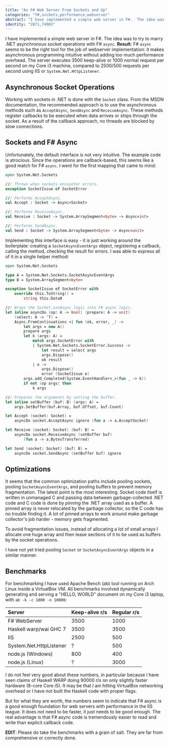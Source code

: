 ```yaml
---
title: "An F# Web Server From Sockets and Up"
categories: "f#,sockets,performance,webserver"
abstract: "I have implemented a simple web server in F#.  The idea was to try to marry .NET asynchronous socket operations with F# async. **Result**: F# async seems to be the right tool for the job of webserver implementation: it makes asynchronous programming intuitive without adding too much performance overhead."
identity: "2071,74903"
---
```

I have implemented a simple web server in F#. The idea was to try to marry .NET asynchronous socket operations with F# `async`. **Result**: F# `async` seems to be the right tool for the job of webserver implementation: it makes asynchronous programming intuitive without adding too much performance overhead. The server executes 3500 keep-alive or 1000 normal request per second on my Core i3 machine, compared to 2500/500 requests per second using IIS or `System.Net.HttpListener`.

## Asynchronous Socket Operations

Working with sockets in .NET is done with the `Socket` class. From the MSDN documentation, the recommended approach is to use the asynchronous methods such as `AcceptAsync`, `SendAsync` and `ReceiveAsync`. These methods register callbacks to be executed when data arrives or ships through the socket. As a result of the callback approach, no threads are blocked by slow connections.

## Sockets and F# Async

Unfortunately, the default interface is not very intuitive. The example code is atrocious. Since the operations are callback-based, this seems like a good match for F# `async`. I went for the first mapping that came to mind:

```fsharp
open System.Net.Sockets

/// Thrown when sockets encounter errors.
exception SocketIssue of SocketError

/// Performs AcceptAsync.
val Accept : Socket -> Async<Socket>

/// Performs ReceiveAsync.
val Receive : Socket -> System.ArraySegment<byte> -> Async<int>

/// Performs SendAsync.
val Send : Socket -> System.ArraySegment<byte> -> Async<unit>
```

Implementing this interface is easy - it is just working around the boilerplate: creating a `SocketAsyncEventArgs` object, registering a callback, calling the method, checking the result for errors. I was able to express all of it in a single helper method:

```fsharp
open System.Net.Sockets

type A = System.Net.Sockets.SocketAsyncEventArgs
type B = System.ArraySegment<byte>

exception SocketIssue of SocketError with
    override this.ToString() =
        string this.Data0

/// Wraps the Socket.xxxAsync logic into F# async logic.
let inline asyncDo (op: A -> bool) (prepare: A -> unit)
    (select: A -> 'T) =
    Async.FromContinuations <| fun (ok, error, _) ->
        let args = new A()
        prepare args
        let k (args: A) =
            match args.SocketError with
            | System.Net.Sockets.SocketError.Success ->
                let result = select args
                args.Dispose()
                ok result
            | e ->
                args.Dispose()
                error (SocketIssue e)
        args.add_Completed(System.EventHandler<_>(fun _ -> k))
        if not (op args) then
            k args

/// Prepares the arguments by setting the buffer.
let inline setBuffer (buf: B) (args: A) =
    args.SetBuffer(buf.Array, buf.Offset, buf.Count)

let Accept (socket: Socket) =
    asyncDo socket.AcceptAsync ignore (fun a -> a.AcceptSocket)

let Receive (socket: Socket) (buf: B) =
    asyncDo socket.ReceiveAsync (setBuffer buf)
        (fun a -> a.BytesTransferred)

let Send (socket: Socket) (buf: B) =
    asyncDo socket.SendAsync (setBuffer buf) ignore
```

## Optimizations

It seems that the common optimization paths include pooling sockets, pooling `SocketAsyncEventArgs`, and pooling buffers to prevent memory fragmentation. The latest point is the most interesting. Socket code itself is written in unmanaged C and passing data between garbage-collected .NET code and C code is done by *pinning* the .NET array used as a buffer. A pinned array is never relocated by the garbage collector, so the C code has no trouble finding it. A lot of pinned arrays to work around make garbage collector's job harder - memory gets fragmented.

To avoid fragmentation issues, instead of allocating a lot of small arrays I allocate one huge array and then lease sections of it to be used as buffers by the socket operations.

I have not yet tried pooling `Socket` or `SocketAsyncEventArgs` objects in a similar manner.

## Benchmarks

For benchmarking I have used Apache Bench (ab) tool running on Arch Linux inside a VirtualBox VM. All benchmarks involved dynamically generating and serving a "HELLO, WORLD" document on my Core i3 laptop, with `ab -k -c 1000 -n 10000`:


Server| Keep-alive r/s | Regular r/s
:-----|:-----|:---------|
F# WebServer | 3500 | 1000 |
Haskell warp/wai GHC 7 | 3500 | 3500 |
IIS | 2500 | 500 |
System.Net.HttpListener | ? | 500 |
node.js (Windows) | 800 | 400 |
node.js (Linux) | ? | 3000 |


I do not feel very good about these numbers, in particular because I have seen claims of Haskell WARP doing 90000 r/s on only slightly faster hardware (8-core Core i5). It may be that I am hitting VirtualBox networking overhead or I have not built the Haskell code with proper flags.

But for what they are worth, the numbers seem to indicate that F# async is a good enough foundation for web servers with performance in the IIS league. It does not need to be faster, it just needs to be good enough. The real advantage is that F# async code is tremendously easier to read and write than explicit callback code.

**EDIT**: Please do take the benchmarks with a grain of salt. They are far from comprehensive or correctly done.
